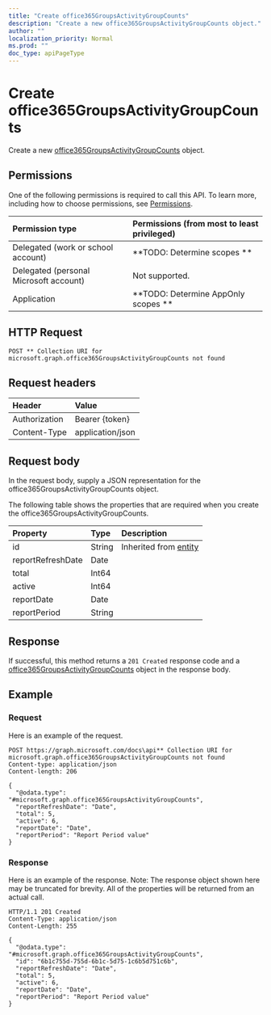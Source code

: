 ```yaml
---
title: "Create office365GroupsActivityGroupCounts"
description: "Create a new office365GroupsActivityGroupCounts object."
author: ""
localization_priority: Normal
ms.prod: ""
doc_type: apiPageType
---
```


# Create office365GroupsActivityGroupCounts

Create a new [office365GroupsActivityGroupCounts](../resources/office365groupsactivitygroupcounts.md) object.

## Permissions
One of the following permissions is required to call this API. To learn more, including how to choose permissions, see [Permissions](/concepts/permissions-reference.md).

|Permission type|Permissions (from most to least privileged)|
|:---|:---|
|Delegated (work or school account)|**TODO: Determine scopes **|
|Delegated (personal Microsoft account)|Not supported.|
|Application|**TODO: Determine AppOnly scopes **|

## HTTP Request
<!-- {
  "blockType": "ignored"
}
-->
``` http
POST ** Collection URI for microsoft.graph.office365GroupsActivityGroupCounts not found
```

## Request headers
|Header|Value|
|:---|:---|
|Authorization|Bearer {token}|
|Content-Type|application/json|

## Request body
In the request body, supply a JSON representation for the office365GroupsActivityGroupCounts object.

The following table shows the properties that are required when you create the office365GroupsActivityGroupCounts.

|Property|Type|Description|
|:---|:---|:---|
|id|String| Inherited from [entity](../resources/entity.md)|
|reportRefreshDate|Date||
|total|Int64||
|active|Int64||
|reportDate|Date||
|reportPeriod|String||



## Response
If successful, this method returns a `201 Created` response code and a [office365GroupsActivityGroupCounts](../resources/office365groupsactivitygroupcounts.md) object in the response body.

## Example

### Request
Here is an example of the request.
<!-- {
  "blockType": "request",
  "name": "create_office365groupsactivitygroupcounts_from_"
}
-->
``` http
POST https://graph.microsoft.com/docs\api** Collection URI for microsoft.graph.office365GroupsActivityGroupCounts not found
Content-type: application/json
Content-length: 206

{
  "@odata.type": "#microsoft.graph.office365GroupsActivityGroupCounts",
  "reportRefreshDate": "Date",
  "total": 5,
  "active": 6,
  "reportDate": "Date",
  "reportPeriod": "Report Period value"
}
```

### Response
Here is an example of the response. Note: The response object shown here may be truncated for brevity. All of the properties will be returned from an actual call.
<!-- {
  "blockType": "response",
  "truncated": true,
  "@odata.type": "microsoft.graph.office365groupsactivitygroupcounts"
}
-->
``` http
HTTP/1.1 201 Created
Content-Type: application/json
Content-Length: 255

{
  "@odata.type": "#microsoft.graph.office365GroupsActivityGroupCounts",
  "id": "6b1c755d-755d-6b1c-5d75-1c6b5d751c6b",
  "reportRefreshDate": "Date",
  "total": 5,
  "active": 6,
  "reportDate": "Date",
  "reportPeriod": "Report Period value"
}
```

